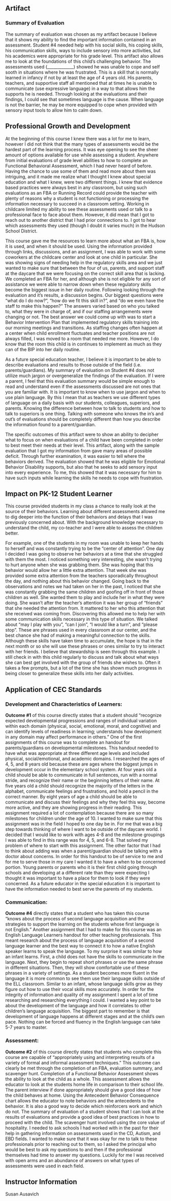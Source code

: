## Artifact

### Summary of Evaluation 

The summary of evaluation was chosen as my artifact because I believe that it shows my ability to find the important information contained in an assessment. Student #4 needed help with his social skills, his coping skills, his communication skills, ways to include sensory into more activities, but his academics were appropriate for his grade level. This artifact also allows me to look at the foundations of this child’s challenging behavior. The assessments used (_____________) showed he was unable to cope and self sooth in situations where he was frustrated. This is a skill that is normally learned in infancy if not by at least the age of 4 years old. His parents, teachers, and supportive staff all mentioned that at times he is unable to communicate (use expressive language) in a way to that allows him the supports he is needed. Through looking at the evaluations and their findings, I could see that sometimes language is the cause. When language is not the barrier, he may be more equipped to cope when provided with sensory input tools to allow him to calm down. 
	
## Professional Growth and Development

At the beginning of this course I knew there was a lot for me to learn, however I did not think that the many types of assessments would be the hardest part of the learning process. It was eye opening to see the sheer amount of options available for use while assessing a student. Anywhere from initial evaluations of grade level abilities to how to complete an Functional Behavioral Assessment, which I had never heard of before. Having the chance to use some of them and read more about them was intriguing, and it made me realize what I thought I knew about special education and what I knew, were two different things. I knew that evidence based practices were always best in any classroom, but using such evaluations as an FBA or Running Record could provide the teacher with plenty of reasons why a student is not functioning or processing the information necessary to succeed in a classroom setting. Working in childcare limited my ability to see these assessments used or talk to a professional face to face about them. However, it did mean that I got to reach out to another district that I had prior connections to. I got to hear which assessments they used (though I doubt it varies much) in the Hudson School District. 

This course gave me the resources to learn more about what an FBA is, how it is used, and when it should be used. Using the information provided through links, discussions, and an assignment, I was able to work with some coworkers at the childcare center and look at one child in particular. She was showing signs of needing help in the regulatory skills area and we just wanted to make sure that between the four of us, parents, and support staff at the daycare that we were focusing on the correct skill area that is lacking. We completed an FBA for her, and although she is not eligible for any sort of assistance we were able to narrow down when these regulatory skills become the biggest issue in her daily routine. Following looking through the evaluation and it’s results, a discussion begins. Our biggest questions were “what do I do now?”, “how do we fit this skill in?”, and “do we even have the staff to make this happen?” The answers varied based on who you talked to, what they were in charge of, and if our staffing arrangements were changing or not. The best answer we could come up with was to start a Behavior Intervention Plan that implemented regulatory skills training into our morning meetings and transitions. As staffing changes often happen at a center when child enrollment fluctuates and teacher positions are not always filled, I was moved to a room that needed me more. However, I do know that the room this child is in continues to implement as much as they can of the BIP into her daily routine. 

As a future special education teacher, I believe it is important to be able to describe evaluations and results to those outside of the field (i.e. parents/guardians). My summary of evaluation on Student #4 does not utilize much jargon or overgeneralize the findings of the evaluation. If I were a parent, I feel that this evaluation summary would be simple enough to read and understand even if the assessments discussed are not ones that you are familiar with. It is important to know when to use jargon and when to use plain language. By this I mean that as teachers we use different types of language on a daily basis with our students, colleagues, superiors, and parents.  Knowing the difference between how to talk to students and how to talk to superiors is one thing. Talking with someone who knows the in’s and out’s of evaluations should be completely different than how you describe the information found to a parent/guardian. 

The specific outcomes of this artifact were to show an ability to decipher what to focus on when evaluations of a child have been completed in order to best meet their needs at their level. This artifact, along with the sample evaluation that I got my information from gave many areas of possible deficit. Through further examination, it was easier to tell where the behaviors derived. The evaluation showed that he was eligible for Emotional Behavior Disability supports, but also that he seeks to add sensory input into every experience. To me, this showed that it was necessary for him to have such inputs while learning the skills he needs to cope with frustration.  

## Impact on PK-12 Student Learner

This course provided students in my class a chance to really look at the source of their behaviors. Learning about different assessments allowed me to dig deeper into the function of their behaviors and delays that I was previously concerned about. With the background knowledge necessary to understand the child, my co-teacher and I were able to assess the children better. 

For example, one of the students in my room was unable to keep her hands to herself and was constantly trying to be the “center of attention”. One day I decided I was going to observe her behaviors at a time that she struggled with them the most. I noticed something very interesting, she wasn’t trying to hurt anyone when she was grabbing them. She was hoping that this behavior would allow her a little extra attention. That week she was provided some extra attention from the teachers sporadically throughout the day, and nothing about this behavior changed. Going back to the observations and notes we had taken on her in the past, I noticed that she was constantly grabbing the same children and goofing off in front of those children as well. She wanted them to play and include her in what they were doing. She wasn’t after the teacher’s attention it was her group of “friends” that she needed the attention from. It mattered to her who this attention that she received was coming from. Discovering this allowed me to help her with some communication skills necessary in this type of situation. We talked about “may I play with you”, “can I join”, “I would like a turn”, and “please stop”. These are phrases used in every classroom at our center, and the best chance she had of making a meaningful connection to the skills. Although these skills have taken time to accumulate, the hope is that in the next month or so she will use these phrases or ones similar to try to interact with her friends. I believe that stewardship is seen through this example. I still check in with this child regularly to discuss and talk about what ways she can best get involved with the group of friends she wishes to. Often it takes a few prompts, but a lot of the time she has shown much progress in being closer to generalize these skills into her daily activities. 

## Application of CEC Standards

### Development and Characteristics of Learners: 

**Outcome #1** of this course directly states that a student should “recognize expected developmental progressions and ranges of individual variation within each domain (physical, social, emotional, moral, and cognitive) and can identify levels of readiness in learning; understands how development in any domain may affect performance in others.” One of the first assignments of this course was to complete an handout for parents/guardians on developmental milestones. This handout needed to have what was appropriate at three different age levels and included physical, social/emotional, and academic domains. I researched the ages of 4, 5, and 8 years old because these are ages where the biggest jumps in development occur in the elementary school system. At four years old a child should be able to communicate in full sentences, run with a normal stride, and recognize their name or the beginning letters of their name. At five years old a child should recognize the majority of the letters in the alphabet, communicate feelings and frustrations, and hold a pencil in the correct manner. By eight years of age a child should be able to communicate and discuss their feelings and why they feel this way, become more active, and they are showing progress in their reading. This assignment required a lot of contemplation because there are so many milestones for children under the age of 10. I wanted to make sure that this assignment was in the field I hoped to one day be in. For me that was a big step towards thinking of where I want to be outside of the daycare world. I decided that I would like to work with ages 4-8 and the milestone groupings I was able to find in this range was for 4, 5, and 6-8. That solved my problem of where to start with this assignment. The other factor that I had to think about adding was when a parent/guardian should be talking with a doctor about concerns. In order for this handout to be of service to me and for me to serve those in my care I wanted it to have a when to be concerned portion. Young parents or parents who it is their first child going through schools and developing at a different rate than they were expecting I thought it was important to have a place for them to look if they were concerned. As a future educator in the special education it is important to have the information needed to best serve the parents of my students. 

### Communication: 

**Outcome #4** directly states that a student who has taken this course “knows about the process of second language acquisition and the strategies to support the learning on the students whose first language is not English.” Another assignment that I had to make for this course was an English Language Learners handout for other teaching professionals. This meant research about the process of language acquisition of a second language learner and the best way to connect it to how a native English speaker learns to speak the language. To my surprise it was similar to how an infant learns. First, a child does not have the skills to communicate in the language. Next, they begin to repeat short phrases or use the same phrase in different situations. Then, they will show comfortable use of these phrases in a variety of settings. As a student becomes more fluent in the language it is more common to see them use their language skills outside of the ELL classroom. Similar to an infant, whose language skills grow as they figure out how to use their vocal skills more accurately. In order for the integrity of information and quality of my assignment I spent a lot of time researching and researching everything I could. I wanted a key point to be about the development of the language and how it correlates to other children’s language acquisition. The biggest part to remember is that development of language happens at different stages and at the child’s own pace. Nothing can be forced and fluency in the English language can take 5-7 years to master. 
	
### Assessment: 

**Outcome #2** of this course directly states that students who complete this course are capable of “appropriately using and interpreting results of a variety of formal and informal assessment techniques.” This outcome can clearly be met through the completion of an FBA, evaluation summary, and scavenger hunt. Completion of a Functional Behavior Assessment shows the ability to look at the child as a whole. This assessment allows the educator to look at the students home life in comparison to their school life. The parent interview if done appropriately should give a good idea of how the child behaves at home. Using the Antecedent Behavior Consequence chart allows the educator to note behaviors and the antecedents to the behavior. It is also a good way to decide which reinforcers work and which do not. The summary of evaluation of a student shows that I can look at the results of evaluations and provide a good idea of best practices in how to proceed with the child. The scavenger hunt involved using the core value of hospitality. I needed to ask schools I had worked with in the past for their help in gathering information on assessments used in the CD, Autism, and EBD fields. I wanted to make sure that it was okay for me to talk to these professionals prior to reaching out to them, so I asked the principal who would be best to ask my questions to and then if the professional themselves had time to answer my questions. Luckily for me I was received with open arms and an abundance of answers on what types of assessments were used in each field. 

## Instructor Information
Susan Ausavich
